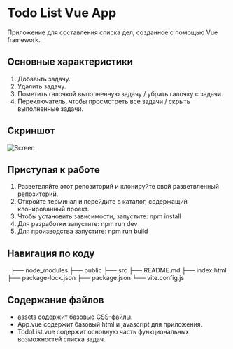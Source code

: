 # Todo List Vue App
Приложение для составления списка дел, созданное с помощью Vue framework.

## Основные характеристики
1. Добавьть задачу.
2. Удалить задачу.
3. Пометить галочкой выполненную задачу / убрать галочку с задачи.
4. Переключатель, чтобы просмотреть все задачи / скрыть выполненные задачи.

## Скриншот
![Screen](https://github.com/Elizaveta-key/TodoListVue/assets/101804454/e68562ce-974a-47f0-a880-689a0d06c30a)

## Приступая к работе
1. Разветвляйте этот репозиторий и клонируйте свой разветвленный репозиторий.
2. Откройте терминал и перейдите в каталог, содержащий клонированный проект.
3. Чтобы установить зависимости, запустите:
npm install
4. Для разработки запустите:
npm run dev
5. Для производства запустите:
npm run build

## Навигация по коду
.
├── node_modules
├── public
├── src
├── README.md
├── index.html
├── package-lock.json
├── package.json
└── vite.config.js

## Содержание файлов
- assets содержит базовые CSS-файлы.
- App.vue содержит базовый html и javascript для приложения.
- TodoList.vue содержит основную часть функциональных возможностей списка задач.



